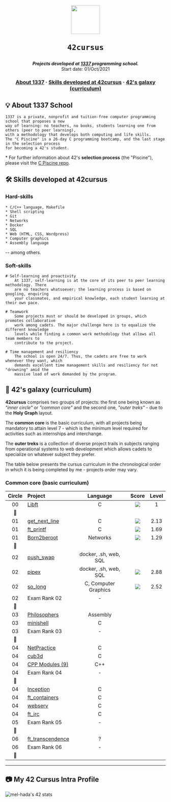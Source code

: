 <h1 align="center">
  <img  width="90" src="https://user-images.githubusercontent.com/19689770/129336866-169b0dc7-ea41-47d4-b50a-d466508031af.png">
  
	42cursus
</h1>

<p align="center">
	<b><i>Projects developed at <a href="https://www.1337.ma/">1337</a> programming school.</i></b><br>
	Start date: 01/Oct/2021
</p>

<h3 align="center">
	<a href="#%EF%B8%8F-about-1337">About 1337</a>
	<span> · </span>
	<a href="#%EF%B8%8F-skills-developed-at-42cursus">Skills developed at 42cursus</a>
	<span> · </span>
	<a href="#-42s-galaxy-curriculum">42's galaxy (curriculum)</a>
</h3>

## 💡 About 1337 School

	1337 is a private, nonprofit and tuition-free computer programming school that proposes a new
	way of learning: no teachers, no books, students learning one from others (peer to peer learning),
	with a methodology that develops both computing and life skills.
	The "C Piscine" is a 26-day C programming bootcamp, and the last stage in the selection process
	for becoming a 42's student.

\* For further information about 42's **selection process** (the "Piscine"), please visit the [C Piscine repo](https://github.com/surfi89/42piscine).

## 🛠️ Skills developed at 42cursus

### Hard-skills

	* C/C++ language, Makefile
	* Shell scripting
	* Git
	* Networks
	* Docker
	* SQL
	* Web (HTML, CSS, Wordpress)
	* Computer graphics
	* Assembly language

-- among others.

### Soft-skills

	# Self-learning and proactivity
		At 1337, self-learning is at the core of its peer to peer learning methodology. There
		are no teachers whatsoever; the learning process is based on googling, enquiring
		your classmates, and empirical knowledge, each student learning at their own pace.

	# Teamwork
		Some projects must or should be developed in groups, which promotes collaborative
		work among cadets. The major challenge here is to equalize the different knowledge
		levels while finding a common work methodology that allows all team members to
		contribute to the project.

	# Time management and resiliency
		The school is open 24/7. Thus, the cadets are free to work whenever they want, which
		demands excellent time management skills and resiliency for not "drowning" amid the
		massive load of work demanded by the program.

## 🌌 42's galaxy (curriculum)

**42cursus** comprises two groups of projects: the first one being known as _"inner circle"_ or _"common core"_ and the second one, _"outer treks"_ - due to the **Holy Graph** layout.

The **common core** is the basic curriculum, with all projects being mandatory to attain level 7 - which is the minimum level required for activities such as internships and interchange.

The **outer treks** is a collection of diverse project trails in subjects ranging from operational systems to web development which allows cadets to specialize on whatever subject they prefer.

The table below presents the cursus curriculum in the chronological order in which it is being completed by me - projects order may vary.

### Common core (basic curriculum)

| Circle | Project                                                      |  Language  |                            Score                              |  Level   |
| :----: | :----------------------------------------------------------- | :--------: | :-----------------------------------------------------------: | :------: |
|00	 |[Libft](https://github.com/m0hs1ne/libft/)		        |C	     | ![](https://badge42.herokuapp.com/api/project/mel-hada/Libft) | 1      |
|:dizzy:|						                |	     |						                     |          |
|01	 |[get_next_line](https://github.com/m0hs1ne/get_next_line)	|C	     | ![](https://badge42.herokuapp.com/api/project/mel-hada/get_next_line) | 2.13 	 |
|01	 |[ft_printf](https://github.com/m0hs1ne/ft_printf)		|C	     | ![](https://badge42.herokuapp.com/api/project/ajordan-/ft_printf)| 1.69	|
|01	 |[Born2beroot]()		|Networks    | ![](https://badge42.herokuapp.com/api/project/mel-hada/Born2beroot)      | 1.29		|
|:dizzy:|								|	     |							             |		 |
|02	 |[push_swap]()							|docker, .sh, web, SQL	| 						     |	         |
|02	 |[pipex](https://github.com/m0hs1ne/pipex)							|docker, .sh, web, SQL	| ![](https://badge42.herokuapp.com/api/project/mel-hada/pipex)      | 2.88		|
|02	 |[so_long](https://github.com/m0hs1ne/so_long)							|C, Computer Graphics	| ![](https://badge42.herokuapp.com/api/project/mel-hada/so_long)      | 2.52		|
|02	 |Exam Rank 02							|-	| 	|	 |
|:dizzy:|								|			|						     |		 |
|03	 |[Philosophers]()						|Assembly		|						     |		 |
|03	 |[minishell]()							|C			|						     |		 |
|03	 |Exam Rank 03							|-			|						     |		 |
|:dizzy:|								|		        |						     |		 |
|04	 |[NetPractice]()						|C			|						     |		 |
|04	 |[cub3d]()							|C			|						     |		 |
|04	 |[CPP Modules (9)]()						|C++			|						     |		 |
|04	 |Exam Rank 04							|-			|						     |		 |
|:dizzy:|								|			|						     |		 |
|04	 |[Inception]()							|C			|						     |		 |
|04	 |[ft_containers]()						|C			|						     |		 |
|04	 |[webserv]()							|C			|						     |		 |
|04	 |[ft_irc]()							|C			|						     |		 |
|05	 |Exam Rank 05							|-			|						     |		 |
|:dizzy:|								|			|						     |		 |
|06	 |[ft_transcendence]()						|?			|						     |		 |
|06	 |Exam Rank 06							|-			|						     |		 |
|:dizzy:|								|			|						     |		 |

------

## :camera: My 42 Cursus Intra Profile

![mel-hada's 42 stats](https://badge42.herokuapp.com/api/stats/mel-hada)
